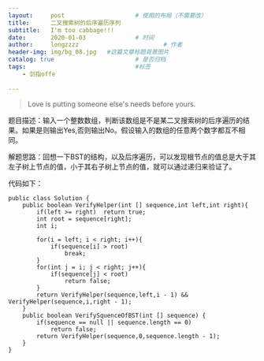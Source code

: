 ```yaml
---
layout:     post   				    # 使用的布局（不需要改）
title:      二叉搜索树的后序遍历序列
subtitle:   I'm too cabbage!!!
date:       2020-01-03 				# 时间
author:     longzzzz						# 作者
header-img: img/bg_08.jpg 	#这篇文章标题背景图片
catalog: true 						# 是否归档
tags:								#标签
    - 剑指offe
 
---
```


>Love is  putting someone else's needs before yours.



题目描述：输入一个整数数组，判断该数组是不是某二叉搜索树的后序遍历的结果。如果是则输出Yes,否则输出No。假设输入的数组的任意两个数字都互不相同。

解题思路：回想一下BST的结构，以及后序遍历，可以发现根节点的值总是大于其左子树上节点的值，小于其右子树上节点的值，就可以通过递归来验证了。

代码如下：

```
public class Solution {
    public boolean VerifyHelper(int [] sequence,int left,int right){
        if(left >= right)  return true;
        int root = sequence[right];
        int i;
        
        for(i = left; i < right; i++){
            if(sequence[i] > root)
                break;
        }
        for(int j = i; j < right; j++){
            if(sequence[j] < root)
                return false;
        }
        return VerifyHelper(sequence,left,i - 1) && VerifyHelper(sequence,i,right - 1);
    }
    public boolean VerifySquenceOfBST(int [] sequence) {
        if(sequence == null || sequence.length == 0)
            return false;
        return VerifyHelper(sequence,0,sequence.length - 1);
    }
}
```